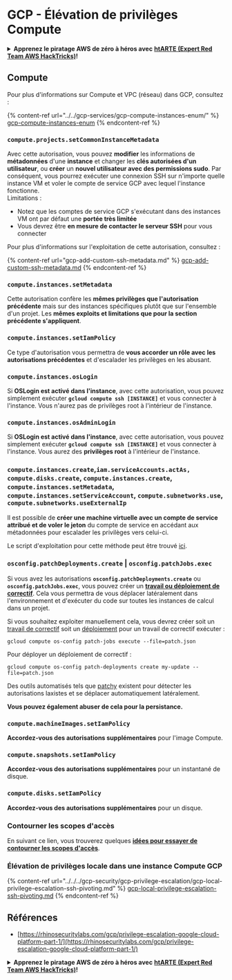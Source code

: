 # GCP - Élévation de privilèges Compute

<details>

<summary><strong>Apprenez le piratage AWS de zéro à héros avec</strong> <a href="https://training.hacktricks.xyz/courses/arte"><strong>htARTE (Expert Red Team AWS HackTricks)</strong></a><strong>!</strong></summary>

Autres façons de soutenir HackTricks :

* Si vous souhaitez voir votre **entreprise annoncée dans HackTricks** ou **télécharger HackTricks en PDF**, consultez les [**PLANS D'ABONNEMENT**](https://github.com/sponsors/carlospolop) !
* Obtenez le [**swag officiel PEASS & HackTricks**](https://peass.creator-spring.com)
* Découvrez [**La famille PEASS**](https://opensea.io/collection/the-peass-family), notre collection exclusive de [**NFT**](https://opensea.io/collection/the-peass-family)
* **Rejoignez le** 💬 [**groupe Discord**](https://discord.gg/hRep4RUj7f) ou le [**groupe Telegram**](https://t.me/peass) ou **suivez-nous** sur **Twitter** 🐦 [**@hacktricks_live**](https://twitter.com/hacktricks_live)**.**
* **Partagez vos astuces de piratage en soumettant des PR aux** [**HackTricks**](https://github.com/carlospolop/hacktricks) et [**HackTricks Cloud**](https://github.com/carlospolop/hacktricks-cloud) dépôts GitHub.

</details>

## Compute

Pour plus d'informations sur Compute et VPC (réseau) dans GCP, consultez :

{% content-ref url="../../gcp-services/gcp-compute-instances-enum/" %}
[gcp-compute-instances-enum](../../gcp-services/gcp-compute-instances-enum/)
{% endcontent-ref %}

### `compute.projects.setCommonInstanceMetadata`

Avec cette autorisation, vous pouvez **modifier** les informations de **métadonnées** d'une **instance** et changer les **clés autorisées d'un utilisateur**, ou **créer** un **nouvel utilisateur avec des permissions sudo**. Par conséquent, vous pourrez exécuter une connexion SSH sur n'importe quelle instance VM et voler le compte de service GCP avec lequel l'instance fonctionne.\
Limitations :

* Notez que les comptes de service GCP s'exécutant dans des instances VM ont par défaut une **portée très limitée**
* Vous devrez être **en mesure de contacter le serveur SSH** pour vous connecter

Pour plus d'informations sur l'exploitation de cette autorisation, consultez :

{% content-ref url="gcp-add-custom-ssh-metadata.md" %}
[gcp-add-custom-ssh-metadata.md](gcp-add-custom-ssh-metadata.md)
{% endcontent-ref %}

### `compute.instances.setMetadata`

Cette autorisation confère les **mêmes privilèges que l'autorisation précédente** mais sur des instances spécifiques plutôt que sur l'ensemble d'un projet. Les **mêmes exploits et limitations que pour la section précédente s'appliquent**.

### `compute.instances.setIamPolicy`

Ce type d'autorisation vous permettra de **vous accorder un rôle avec les autorisations précédentes** et d'escalader les privilèges en les abusant.

### **`compute.instances.osLogin`**

Si **OSLogin est activé dans l'instance**, avec cette autorisation, vous pouvez simplement exécuter **`gcloud compute ssh [INSTANCE]`** et vous connecter à l'instance. Vous n'aurez pas de privilèges root à l'intérieur de l'instance.

### **`compute.instances.osAdminLogin`**

Si **OSLogin est activé dans l'instance**, avec cette autorisation, vous pouvez simplement exécuter **`gcloud compute ssh [INSTANCE]`** et vous connecter à l'instance. Vous aurez des **privilèges root** à l'intérieur de l'instance.

### `compute.instances.create`,`iam.serviceAccounts.actAs, compute.disks.create`, `compute.instances.create`, `compute.instances.setMetadata`, `compute.instances.setServiceAccount`, `compute.subnetworks.use`, `compute.subnetworks.useExternalIp`

Il est possible de **créer une machine virtuelle avec un compte de service attribué et de voler le jeton** du compte de service en accédant aux métadonnées pour escalader les privilèges vers celui-ci.

Le script d'exploitation pour cette méthode peut être trouvé [ici](https://github.com/RhinoSecurityLabs/GCP-IAM-Privilege-Escalation/blob/master/ExploitScripts/compute.instances.create.py).

### `osconfig.patchDeployments.create` | `osconfig.patchJobs.exec`

Si vous avez les autorisations **`osconfig.patchDeployments.create`** ou **`osconfig.patchJobs.exec`**, vous pouvez créer un [**travail ou déploiement de correctif**](https://blog.raphael.karger.is/articles/2022-08/GCP-OS-Patching). Cela vous permettra de vous déplacer latéralement dans l'environnement et d'exécuter du code sur toutes les instances de calcul dans un projet.

Si vous souhaitez exploiter manuellement cela, vous devrez créer soit un [travail de correctif](https://github.com/rek7/patchy/blob/main/pkg/engine/patches/patch\_job.json) soit un [déploiement](https://github.com/rek7/patchy/blob/main/pkg/engine/patches/patch\_deployment.json) pour un travail de correctif exécuter :

`gcloud compute os-config patch-jobs execute --file=patch.json`

Pour déployer un déploiement de correctif :

`gcloud compute os-config patch-deployments create my-update --file=patch.json`

Des outils automatisés tels que [patchy](https://github.com/rek7/patchy) existent pour détecter les autorisations laxistes et se déplacer automatiquement latéralement.

**Vous pouvez également abuser de cela pour la persistance.**

### `compute.machineImages.setIamPolicy`

**Accordez-vous des autorisations supplémentaires** pour l'image Compute.

### `compute.snapshots.setIamPolicy`

**Accordez-vous des autorisations supplémentaires** pour un instantané de disque.

### `compute.disks.setIamPolicy`

**Accordez-vous des autorisations supplémentaires** pour un disque.

### Contourner les scopes d'accès

En suivant ce lien, vous trouverez quelques [**idées pour essayer de contourner les scopes d'accès**](../../../gcp-security/gcp-privilege-escalation/).

### Élévation de privilèges locale dans une instance Compute GCP

{% content-ref url="../../../gcp-security/gcp-privilege-escalation/gcp-local-privilege-escalation-ssh-pivoting.md" %}
[gcp-local-privilege-escalation-ssh-pivoting.md](../../../gcp-security/gcp-privilege-escalation/gcp-local-privilege-escalation-ssh-pivoting.md)
{% endcontent-ref %}

## Références

* [https://rhinosecuritylabs.com/gcp/privilege-escalation-google-cloud-platform-part-1/](https://rhinosecuritylabs.com/gcp/privilege-escalation-google-cloud-platform-part-1/)

<details>

<summary><strong>Apprenez le piratage AWS de zéro à héros avec</strong> <a href="https://training.hacktricks.xyz/courses/arte"><strong>htARTE (Expert Red Team AWS HackTricks)</strong></a><strong>!</strong></summary>

Autres façons de soutenir HackTricks :

* Si vous souhaitez voir votre **entreprise annoncée dans HackTricks** ou **télécharger HackTricks en PDF**, consultez les [**PLANS D'ABONNEMENT**](https://github.com/sponsors/carlospolop) !
* Obtenez le [**swag officiel PEASS & HackTricks**](https://peass.creator-spring.com)
* Découvrez [**La famille PEASS**](https://opensea.io/collection/the-peass-family), notre collection exclusive de [**NFT**](https://opensea.io/collection/the-peass-family)
* **Rejoignez le** 💬 [**groupe Discord**](https://discord.gg/hRep4RUj7f) ou le [**groupe Telegram**](https://t.me/peass) ou **suivez-nous** sur **Twitter** 🐦 [**@hacktricks_live**](https://twitter.com/hacktricks_live)**.**
* **Partagez vos astuces de piratage en soumettant des PR aux** [**HackTricks**](https://github.com/carlospolop/hacktricks) et [**HackTricks Cloud**](https://github.com/carlospolop/hacktricks-cloud) dépôts GitHub.

</details>
